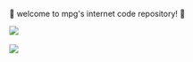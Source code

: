 💎 welcome to mpg's internet code repository! 💎

<a href="https://github.com/anuraghazra/github-readme-stats">
  <img src="https://github-readme-stats.vercel.app/api?username=chaoslogick&show_icons=true&count_private=true&theme=material-palenight&hide_border=true" />
</a><br /><br />

<a href="https://github.com/anuraghazra/github-readme-stats">
  <img src="https://github-readme-stats.vercel.app/api/top-langs/?username=chaoslogick&theme=material-palenight&hide_border=true&layout=compact&card_width=445&langs_count=10&exclude_repo=dotfiles-public,MonocleEngineDemo" style="font-size: 1em" />
</a>
